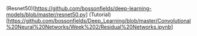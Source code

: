 (Resnet50)[https://github.com/bossonfields/deep-learning-models/blob/master/resnet50.py]
(Tutorial)[https://github.com/bossonfields/Deep_Learning/blob/master/Convolutional%20Neural%20Networks/Week%202/Residual%20Networks.ipynb]
